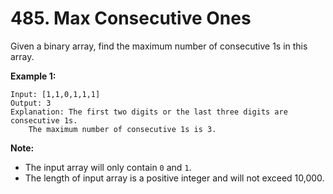 # 485. Max Consecutive Ones

Given a binary array, find the maximum number of consecutive 1s in this array.

__Example 1:__

```
Input: [1,1,0,1,1,1]
Output: 3
Explanation: The first two digits or the last three digits are consecutive 1s.
    The maximum number of consecutive 1s is 3.	
```

__Note:__

* The input array will only contain `0` and `1`.
* The length of input array is a positive integer and will not exceed 10,000.
